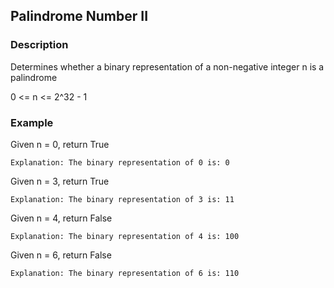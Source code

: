 ## Palindrome Number II
### Description
Determines whether a binary representation of a non-negative integer n is a palindrome

0 <= n <= 2^32 - 1

### Example
Given n = 0, return True

`Explanation: The binary representation of 0 is: 0`

Given n = 3, return True

`Explanation: The binary representation of 3 is: 11`

Given n = 4, return False

`Explanation: The binary representation of 4 is: 100`

Given n = 6, return False

`Explanation: The binary representation of 6 is: 110`
